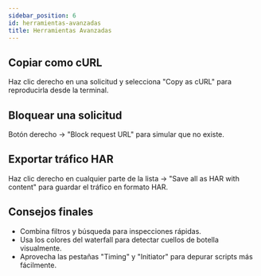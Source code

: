 ```yaml
---
sidebar_position: 6
id: herramientas-avanzadas
title: Herramientas Avanzadas
---
```


## Copiar como cURL

Haz clic derecho en una solicitud y selecciona "Copy as cURL" para reproducirla desde la terminal.

## Bloquear una solicitud

Botón derecho → "Block request URL" para simular que no existe.

## Exportar tráfico HAR

Haz clic derecho en cualquier parte de la lista → "Save all as HAR with content" para guardar el tráfico en formato HAR.

## Consejos finales

- Combina filtros y búsqueda para inspecciones rápidas.
- Usa los colores del waterfall para detectar cuellos de botella visualmente.
- Aprovecha las pestañas "Timing" y "Initiator" para depurar scripts más fácilmente.
